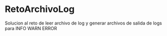 # RetoArchivoLog
Solucion al reto de leer archivo de log y generar archivos de salida de logs para INFO WARN ERROR
